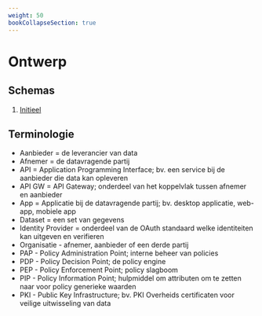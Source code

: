 ```yaml
---
weight: 50
bookCollapseSection: true
---
```


# Ontwerp

## Schemas
1. [Initieel](initial)

## Terminologie
- Aanbieder = de leverancier van data
- Afnemer = de datavragende partij
- API = Application Programming Interface; bv. een service bij de aanbieder die data kan opleveren
- API GW = API Gateway; onderdeel van het koppelvlak tussen afnemer en aanbieder 
- App = Applicatie bij de datavragende partij; bv. desktop applicatie, web-app, mobiele app
- Dataset = een set van gegevens
- Identity Provider = onderdeel van de OAuth standaard welke identiteiten kan uitgeven en verifieren
- Organisatie - afnemer, aanbieder of een derde partij  
- PAP - Policy Administration Point; interne beheer van policies
- PDP - Policy Decision Point; de policy engine
- PEP - Policy Enforcement Point; policy slagboom
- PIP - Policy Information Point; hulpmiddel om attributen om te zetten naar voor policy generieke waarden
- PKI - Public Key Infrastructure; bv. PKI Overheids certificaten voor veilige uitwisseling van data
